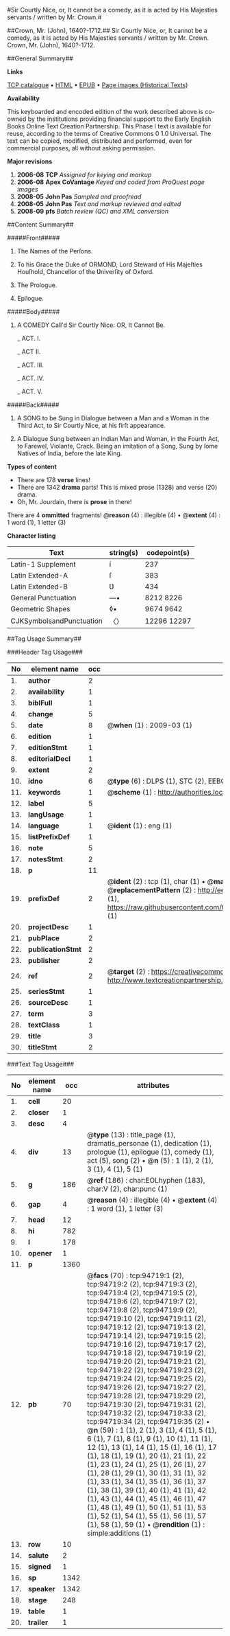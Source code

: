 #Sir Courtly Nice, or, It cannot be a comedy, as it is acted by His Majesties servants / written by Mr. Crown.#

##Crown, Mr. (John), 1640?-1712.##
Sir Courtly Nice, or, It cannot be a comedy, as it is acted by His Majesties servants / written by Mr. Crown.
Crown, Mr. (John), 1640?-1712.

##General Summary##

**Links**

[TCP catalogue](http://www.ota.ox.ac.uk/tcp/)  • 
[HTML](http://tei.it.ox.ac.uk/tcp/Texts-HTML/free/A35/A35297.html)  • 
[EPUB](http://tei.it.ox.ac.uk/tcp/Texts-EPUB/free/A35/A35297.epub) • 
[Page images (Historical Texts)](https://data.historicaltexts.jisc.ac.uk/view?pubId=eebo-12864948e&pageId=eebo-12864948e-94719-1)

**Availability**

This keyboarded and encoded edition of the
	       work described above is co-owned by the institutions
	       providing financial support to the Early English Books
	       Online Text Creation Partnership. This Phase I text is
	       available for reuse, according to the terms of Creative
	       Commons 0 1.0 Universal. The text can be copied,
	       modified, distributed and performed, even for
	       commercial purposes, all without asking permission.

**Major revisions**

1. __2006-08__ __TCP__ *Assigned for keying and markup*
1. __2006-08__ __Apex CoVantage__ *Keyed and coded from ProQuest page images*
1. __2008-05__ __John Pas__ *Sampled and proofread*
1. __2008-05__ __John Pas__ *Text and markup reviewed and edited*
1. __2008-09__ __pfs__ *Batch review (QC) and XML conversion*

##Content Summary##

#####Front#####

1. The Names of the Perſons.

1. To his Grace the Duke of ORMOND, Lord Steward of His Majeſties Houſhold, Chancellor of the Ʋniverſity of Oxford.

1. The Prologue.

1. Epilogue.

#####Body#####

1. A COMEDY Call'd Sir Courtly Nice: OR, It Cannot Be.

    _ ACT. I.

    _ ACT II.

    _ ACT. III.

    _ ACT. IV.

    _ ACT. V.

#####Back#####

1. A SONG to be Sung in Dialogue between a Man and a Woman in the Third Act, to Sir Courtly Nice, at his firſt appearance.

1. A Dialogue Sung between an Indian Man and Woman, in the Fourth Act, to Farewel, Violante, Crack. Being an imitation of a Song, Sung by ſome Natives of India, before the late King.

**Types of content**

  * There are 178 **verse** lines!
  * There are 1342 **drama** parts! This is mixed prose (1328) and verse (20) drama.
  * Oh, Mr. Jourdain, there is **prose** in there!

There are 4 **ommitted** fragments! 
 @__reason__ (4) : illegible (4)  •  @__extent__ (4) : 1 word (1), 1 letter (3)

**Character listing**


|Text|string(s)|codepoint(s)|
|---|---|---|
|Latin-1 Supplement|í|237|
|Latin Extended-A|ſ|383|
|Latin Extended-B|Ʋ|434|
|General Punctuation|—•|8212 8226|
|Geometric Shapes|◊▪|9674 9642|
|CJKSymbolsandPunctuation|〈〉|12296 12297|

##Tag Usage Summary##

###Header Tag Usage###

|No|element name|occ|attributes|
|---|---|---|---|
|1.|__author__|2||
|2.|__availability__|1||
|3.|__biblFull__|1||
|4.|__change__|5||
|5.|__date__|8| @__when__ (1) : 2009-03 (1)|
|6.|__edition__|1||
|7.|__editionStmt__|1||
|8.|__editorialDecl__|1||
|9.|__extent__|2||
|10.|__idno__|6| @__type__ (6) : DLPS (1), STC (2), EEBO-CITATION (1), OCLC (1), VID (1)|
|11.|__keywords__|1| @__scheme__ (1) : http://authorities.loc.gov/ (1)|
|12.|__label__|5||
|13.|__langUsage__|1||
|14.|__language__|1| @__ident__ (1) : eng (1)|
|15.|__listPrefixDef__|1||
|16.|__note__|5||
|17.|__notesStmt__|2||
|18.|__p__|11||
|19.|__prefixDef__|2| @__ident__ (2) : tcp (1), char (1)  •  @__matchPattern__ (2) : ([0-9\-]+):([0-9IVX]+) (1), (.+) (1)  •  @__replacementPattern__ (2) : http://eebo.chadwyck.com/downloadtiff?vid=$1&page=$2 (1), https://raw.githubusercontent.com/textcreationpartnership/Texts/master/tcpchars.xml#$1 (1)|
|20.|__projectDesc__|1||
|21.|__pubPlace__|2||
|22.|__publicationStmt__|2||
|23.|__publisher__|2||
|24.|__ref__|2| @__target__ (2) : https://creativecommons.org/publicdomain/zero/1.0/ (1), http://www.textcreationpartnership.org/docs/. (1)|
|25.|__seriesStmt__|1||
|26.|__sourceDesc__|1||
|27.|__term__|3||
|28.|__textClass__|1||
|29.|__title__|3||
|30.|__titleStmt__|2||


###Text Tag Usage###

|No|element name|occ|attributes|
|---|---|---|---|
|1.|__cell__|20||
|2.|__closer__|1||
|3.|__desc__|4||
|4.|__div__|13| @__type__ (13) : title_page (1), dramatis_personae (1), dedication (1), prologue (1), epilogue (1), comedy (1), act (5), song (2)  •  @__n__ (5) : 1 (1), 2 (1), 3 (1), 4 (1), 5 (1)|
|5.|__g__|186| @__ref__ (186) : char:EOLhyphen (183), char:V (2), char:punc (1)|
|6.|__gap__|4| @__reason__ (4) : illegible (4)  •  @__extent__ (4) : 1 word (1), 1 letter (3)|
|7.|__head__|12||
|8.|__hi__|782||
|9.|__l__|178||
|10.|__opener__|1||
|11.|__p__|1360||
|12.|__pb__|70| @__facs__ (70) : tcp:94719:1 (2), tcp:94719:2 (2), tcp:94719:3 (2), tcp:94719:4 (2), tcp:94719:5 (2), tcp:94719:6 (2), tcp:94719:7 (2), tcp:94719:8 (2), tcp:94719:9 (2), tcp:94719:10 (2), tcp:94719:11 (2), tcp:94719:12 (2), tcp:94719:13 (2), tcp:94719:14 (2), tcp:94719:15 (2), tcp:94719:16 (2), tcp:94719:17 (2), tcp:94719:18 (2), tcp:94719:19 (2), tcp:94719:20 (2), tcp:94719:21 (2), tcp:94719:22 (2), tcp:94719:23 (2), tcp:94719:24 (2), tcp:94719:25 (2), tcp:94719:26 (2), tcp:94719:27 (2), tcp:94719:28 (2), tcp:94719:29 (2), tcp:94719:30 (2), tcp:94719:31 (2), tcp:94719:32 (2), tcp:94719:33 (2), tcp:94719:34 (2), tcp:94719:35 (2)  •  @__n__ (59) : 1 (1), 2 (1), 3 (1), 4 (1), 5 (1), 6 (1), 7 (1), 8 (1), 9 (1), 10 (1), 11 (1), 12 (1), 13 (1), 14 (1), 15 (1), 16 (1), 17 (1), 18 (1), 19 (1), 20 (1), 21 (1), 22 (1), 23 (1), 24 (1), 25 (1), 26 (1), 27 (1), 28 (1), 29 (1), 30 (1), 31 (1), 32 (1), 33 (1), 34 (1), 35 (1), 36 (1), 37 (1), 38 (1), 39 (1), 40 (1), 41 (1), 42 (1), 43 (1), 44 (1), 45 (1), 46 (1), 47 (1), 48 (1), 49 (1), 50 (1), 51 (1), 53 (1), 52 (1), 54 (1), 55 (1), 56 (1), 57 (1), 58 (1), 59 (1)  •  @__rendition__ (1) : simple:additions (1)|
|13.|__row__|10||
|14.|__salute__|2||
|15.|__signed__|1||
|16.|__sp__|1342||
|17.|__speaker__|1342||
|18.|__stage__|248||
|19.|__table__|1||
|20.|__trailer__|1||
